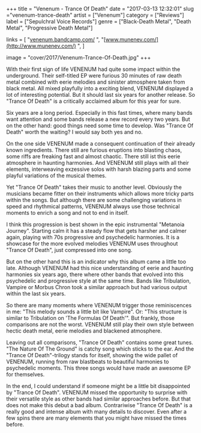 +++
title = "Venenum - Trance Of Death"
date = "2017-03-13 12:32:01"
slug ="venenum-trance-death"
artist = ["Venenum"]
category = ["Reviews"]
label = ["Sepulchral Voice Records"]
genre = ["Black-Death Metal", "Death Metal", "Progressive Death Metal"]

links = [
    "[venenum.bandcamp.com/](https://venenum.bandcamp.com/)  ",
    "[www.munenev.com/](http://www.munenev.com/)  ",
]

image = "cover/2017/Venenum-Trance-Of-Death.jpg"
+++

With their first sign of life VENENUM had quite some impact within the underground. Their self-titled EP were furious 30 minutes of raw death metal combined with eerie melodies and sinister atmosphere taken from black metal. All mixed playfully into a exciting blend, VENENUM displayed a lot of interesting potential. But it should last six years for another release. So "Trance Of Death" is a critically acclaimed album for this year for sure.

Six years are a long period. Especially in this fast times, where many bands want attention and some bands release a new record every two years. But on the other hand: good things need some time to develop. Was "Trance Of Death" worth the waiting? I would say both yes and no.

On the one side VENENUM made a consequent continuation of their already known ingredients. There still are furious eruptions into blasting chaos, some riffs are freaking fast and almost chaotic. There still ist this eerie atmosphere in haunting harmonies. And VENENUM still plays with all their elements, interweaving exzessive solos with harsh blazing parts and some playful variations of the musical themes.

Yet "Trance Of Death" takes their music to another level. Obviously the musicians became fitter on their instruments which allows more tricky parts within the songs. But although there are some challenging variations in speed and rhythmical patterns, VENENUM always use those technical moments to enrich a song and not to end in itself.

I think this progression is best shown in the epic instrumental "Metanoia Journey". Starting calm it has a steady flow that gets harsher and calmer again, playing with 70s progressive and psychedelic harmonies. It is a showcase for the more evolved melodies VENENUM uses throughout "Trance Of Death", just compressed into one song.

But on the other hand this is an indicator why this album came a little too late. Although VENENUM had this nice understanding of eerie and haunting harmonies six years ago, there where other bands that evolved into this psychedelic and progressive style at the same time. Bands like Tribulation, Vampire or Morbus Chron took a similar approach but had various output within the last six years.

So there are many moments where VENENUM trigger those reminiscences in me: "This melody sounds a little bit like Vampire". Or: "This structure is similar to Tribulation on 'The Formulas Of Death'". But frankly, those comparisons are not the worst. VENENUM still play their own style between hectic death metal, eerie melodies and blackened atmosphere.

Leaving out all comparisons, "Trance Of Death" contains some great tunes. "The Nature Of The Ground" is catchy song which sticks to the ear. And the "Trance Of Death"-trilogy stands for itself, showing the wide pallet of VENENUM, running from raw blastbeats to beautiful harmonies to psychedelic moments. This three songs would have made an awesome EP for themselves.

In the end, I could understand if someone might be a little bit disappointed by "Trance Of Death". VENENUM missed the opportunity to surprise with their versatile style as other bands had similar approaches before. But that does not make this debut a bad album. Contrariwise "Trance Of Death" is a really good and intense album with many details to discover. Even after a few spins there are many elements that you might have missed the times before.
